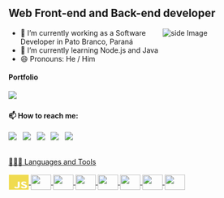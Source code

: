 ## Web Front-end and Back-end developer  
<!-- ![](https://komarev.com/ghpvc/?username=danyeljornooki&label=Profile%20Visits&color=blue&style=for-the-badge) -->
<img src="https://github.com/danyeljornooki/danyeljornooki/blob/master/assets/life_balance.gif" alt="side Image" align="right" width="200" height="auto" />

  - 🔭 I’m currently working as a Software Developer in Pato Branco, Paraná
  - 🌱 I’m currently learning Node.js and Java
  - 😄 Pronouns: He / Him

#### Portfolio 
<a href="https://vercel.com/danyeljornookis-projects-8307d8d5](https://portifolio-pink-pi.vercel.app)"> <img src="https://cdn-icons-png.flaticon.com/256/3476/3476457.png" width="3.5%"></a>

#### 📫 How to reach me:
  
  [<img src="https://upload.wikimedia.org/wikipedia/commons/8/83/Steam_icon_logo.svg" width="3.5%"/>](https://steamcommunity.com/id/DroidNoya/) &nbsp; [<img src="https://img.icons8.com/color/48/000000/twitter.png" width="3.5%"/>](https://twitter.com/jornooki_danyel)  &nbsp; [<img src="https://img.icons8.com/color/48/000000/linkedin.png" width="3.5%"/>](https://www.linkedin.com/in/danyel-jornooki-4218b3249/)  &nbsp; [<img src="https://img.icons8.com/fluent/48/000000/instagram-new.png" width="3.5%"/>](https://www.instagram.com/jorororki/)  &nbsp; <a href="mailto:danyeljornooki@hotmail.com"> <img src="https://img.icons8.com/fluent/48/000000/gmail.png" width="3.5%"/>
  
<div style="display:inline_block"><br>
  👨🏻‍💻 Languages and Tools <br><br>
  <img align="center" height="30" width="40" src="https://raw.githubusercontent.com/devicons/devicon/master/icons/javascript/javascript-plain.svg">
  <img align="center" height="30" width="40" src="https://cdn.jsdelivr.net/gh/devicons/devicon/icons/html5/html5-original.svg" />
  <img align="center" height="30" width="40" src="https://cdn.jsdelivr.net/gh/devicons/devicon/icons/php/php-plain.svg" />
  <img align="center" height="30" width="40" src="https://cdn.jsdelivr.net/gh/devicons/devicon/icons/css3/css3-plain.svg" />
  <img align="center" height="30" width="40" src="https://cdn.jsdelivr.net/gh/devicons/devicon/icons/flutter/flutter-original.svg" />
  <img align="center" height="30" width="40" src="https://cdn.jsdelivr.net/gh/devicons/devicon/icons/python/python-original.svg" />
  <img align="center" height="30" width="40" src="https://cdn.jsdelivr.net/gh/devicons/devicon/icons/git/git-original.svg" />
  <img align="center" height="30" width="40" src="https://cdn.jsdelivr.net/gh/devicons/devicon/icons/postgresql/postgresql-original.svg" />
</div>
  

</div>

